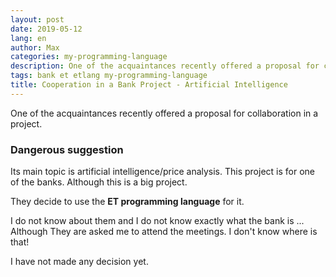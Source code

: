 ```yaml
---
layout: post
date: 2019-05-12
lang: en
author: Max
categories: my-programming-language
description: One of the acquaintances recently offered a proposal for collaboration in a project.
tags: bank et etlang my-programming-language
title: Cooperation in a Bank Project - Artificial Intelligence
---
```


One of the acquaintances recently offered a proposal for collaboration in a project.

### Dangerous suggestion

Its main topic is artificial intelligence/price analysis.
This project is for one of the banks.
Although this is a big project.

They decide to use the **ET programming language** for it.

I do not know about them and I do not know exactly what the bank is ...
Although They are asked me to attend the meetings.
I don't know where is that!

I have not made any decision yet.
